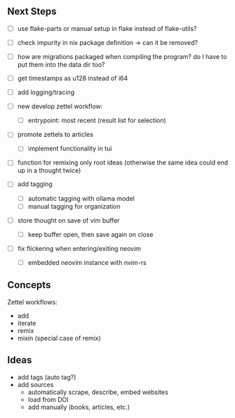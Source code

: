 ## Next Steps

- [ ] use flake-parts or manual setup in flake instead of flake-utils?

- [ ] check impurity in nix package definition -> can it be removed?

- [ ] how are migrations packaged when compiling the program? do I have to put them into the data dir too?

- [ ] get timestamps as u128 instead of i64

- [ ] add logging/tracing

- [ ] new develop zettel workflow:
    - [ ] entrypoint: most recent (result list for selection)

- [ ] promote zettels to articles
    - [ ] implement functionality in tui

- [ ] function for remixing only root ideas (otherwise the same idea could end up in a thought twice)

- [ ] add tagging
    - [ ] automatic tagging with ollama model
    - [ ] manual tagging for organization

- [ ] store thought on save of vim buffer
    - [ ] keep buffer open, then save again on close

- [ ] fix flickering when entering/exiting neovim
    - [ ] embedded neovim instance with nvim-rs


## Concepts

Zettel workflows:

- add
- iterate
- remix
- mixin (special case of remix)


## Ideas

- add tags (auto tag?)
- add sources
    - automatically scrape, describe, embed websites
    - load from DOI
    - add manually (books, articles, etc.)

